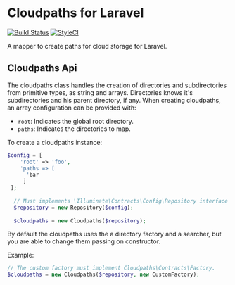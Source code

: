 # Cloudpaths for Laravel

[![Build Status](https://travis-ci.org/yanmarques/cloudpaths.svg?branch=master)](https://travis-ci.org/yanmarques/cloudpaths)
[![StyleCI](https://github.styleci.io/repos/135823301/shield?branch=master)](https://github.styleci.io/repos/135823301)

A mapper to create paths for cloud storage for Laravel.

## Cloudpaths Api

The cloudpaths class handles the creation of directories and subdirectories from primitive types, as string and arrays. 
Directories knows it's subdirectories and his parent directory, if any. When creating cloudpaths, an array configuration can be provided with:

* ```root```: Indicates the global root directory.
* ```paths```: Indicates the directories to map.

To create a cloudpaths instance:
```php
$config = [
    'root' => 'foo',
    'paths => [
      'bar
     ]
 ];
  
  // Must implements \Illuminate\Contracts\Config\Repository interface
  $repository = new Repository($config);
  
  $cloudpaths = new Cloudpaths($repository);
````

By default the cloudpaths uses the a directory factory and a searcher, but you are able to change them passing on constructor.

Example:
```php
// The custom factory must implement Cloudpaths\Contracts\Factory.
$cloudpaths = new Cloudpaths($repository, new CustomFactory);
```
